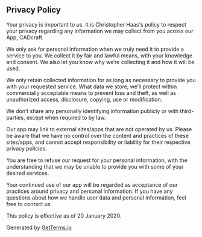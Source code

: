<!DOCTYPE html>
<html>
<head>
	<title>CADcraft Privacy Policy</title>
</head>
<body>
	<h2>Privacy Policy</h2>
    <p>Your privacy is important to us. It is Christopher Haas's policy to respect your privacy regarding any information we may collect from you across our App, CADcraft.</p>
    <p>We only ask for personal information when we truly need it to provide a service to you. We collect it by fair and lawful means, with your knowledge and consent. We also let you know why we’re collecting it and how it will be used.</p>
    <p>We only retain collected information for as long as necessary to provide you with your requested service. What data we store, we’ll protect within commercially acceptable means to prevent loss and theft, as well as unauthorized access, disclosure, copying, use or modification.</p>
    <p>We don’t share any personally identifying information publicly or with third-parties, except when required to by law.</p>
    <p>Our app may link to external sites/apps that are not operated by us. Please be aware that we have no control over the content and practices of these sites/apps, and cannot accept responsibility or liability for their respective privacy policies.</p>
    <p>You are free to refuse our request for your personal information, with the understanding that we may be unable to provide you with some of your desired services.</p>
    <p>Your continued use of our app will be regarded as acceptance of our practices around privacy and personal information. If you have any questions about how we handle user data and personal information, feel free to contact us.</p>
    <p>This policy is effective as of 20 January 2020.</p>
    <p>Generated by <a title="Privacy Policy Template Generator" href="https://getterms.io/">GetTerms.io</a></p>
</body>
</html>
